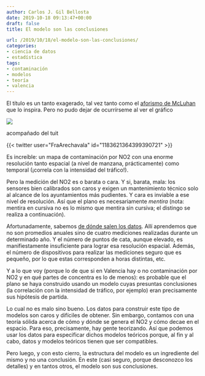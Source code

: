 ```yaml
---
author: Carlos J. Gil Bellosta
date: 2019-10-18 09:13:47+00:00
draft: false
title: El modelo son las conclusiones

url: /2019/10/18/el-modelo-son-las-conclusiones/
categories:
- ciencia de datos
- estadística
tags:
- contaminación
- modelos
- teoría
- valencia
---
```


El título es un tanto exagerado, tal vez tanto como el [aforismo de McLuhan](https://en.wikipedia.org/wiki/The_medium_is_the_message) que lo inspira. Pero no pudo dejar de ocurrírseme al ver el gráfico

![](/wp-uploads/2019/10/EG0RRhNXkAA9y9J-723x1024.jpeg)

acompañado del tuit

{{< twitter user="FraArechavala" id="1183621364399390721" >}}

Es increíble: un mapa de contaminación por NO2 con una enorme resolución tanto espacial (a nivel de manzana, prácticamente) como temporal (¡correla con la intensidad del tráfico!).

Pero la medición del NO2 es o barata o cara. Y si, barata, mala: los sensores bien calibrados son caros y exigen un mantenimiento técnico solo al alcance de los ayuntamientos más pudientes. Y cara es inviable a ese nivel de resolución. Así que el plano es necesariamente _mentira_ (nota: mentira en cursiva no es lo mismo que mentira sin cursiva; el distingo se realiza a continuación).

Afortunadamente, sabemos [de dónde salen los datos](https://valenciaperlaire.org/mapes-contaminacio/).  Allí aprendemos que no son promedios anuales sino de cuatro mediciones realizadas durante un determinado año. Y el número de puntos de cata, aunque elevado, es manifiestamente insuficiente para lograr esa resolución espacial. Además, el número de dispositivos para realizar las mediciones seguro que es pequeño, por lo que estas corresponden a horas distintas, etc.

Y a lo que voy (porque lo de que si en Valencia hay o no contaminación por NO2 y en qué partes de concentra es lo de menos): es probable que el plano se haya construido usando un modelo cuyas presuntas conclusiones (la correlación con la intensidad de tráfico, por ejemplo) eran precisamente sus hipótesis de partida.

Lo cual no es malo sino bueno. Los datos para construir este tipo de modelos son caros y difíciles de obtener. Sin embargo, contamos con una teoría sólida acerca de cómo y dónde se genera el NO2 y cómo decae en el espacio. Para eso, precisamente, hay gente teorizando. Así que podemos usar los datos para especificar dichos modelos teóricos porque, al fin y al cabo, datos y modelos teóricos tienen que ser compatibles.

Pero luego, y con esto cierro, la estructura del modelo es un ingrediente del mismo y no una conclusión. En este (casi seguro, porque desconozco los detalles) y en tantos otros, el modelo son sus conclusiones.